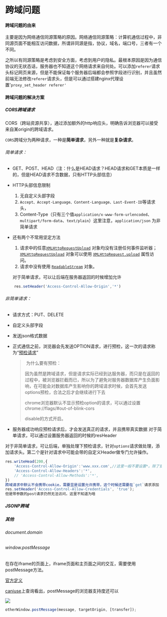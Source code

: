 # 					 						跨域问题

#### 跨域问题的由来

​		主要是因为网络通信同源策略的原因。网络通信同源策略：计算机通信过程中，非同源页面不能相互访问数据，所谓非同源是指，协议，域名，端口号，三者有一个不同。

​		之所以有同源策略是考虑到安全方面，考虑到用户的隐私。最根本原因是因为通信协议的无状态话，服务器也不知道这个网络请求来自何处。可以添加`referer`请求头标记网页来源，但是不能保证每个服务器后端都会参照字段进行识别，并且虽然前端无法修改`referer`请求头，但是可以通过搭建nginx代理设置'`proxy_set_header referer'`

#### 跨域问题的解决方案

##### 	 CORS跨域请求

​		CORS（跨站资源共享），通过添加额外的http响应头，明确告诉浏览器可以接受来自某origin的跨域请求。

​	`CORS`跨域分为两种请求，一种是**简单请求**，另外一种就是**复杂请求**。

###### 	简单请求：

- GET、POST、HEAD（注：什么是HEAD请求？HEAD请求和GET本质是一样的，但是HEAD请求不含数据，只有HTTP头部信息）

- HTTP头部信息限制

  1. 无自定义头部字段
  2. `Accept、Accept-Language、Content-Language、Last-Event-ID`等请求头， 
  3. Content-Type（只有三个值`application/x-www-form-urlencoded`、`multipart/form-data`、`text/plain`）这里注意，`application/json` 为非简单请求

- 还有两个不常用坚定方法

  1. 请求中的任意[`XMLHttpRequestUpload`](https://developer.mozilla.org/zh-CN/docs/Web/API/XMLHttpRequestUpload) 对象均没有注册任何事件监听器；[`XMLHttpRequestUpload`](https://developer.mozilla.org/zh-CN/docs/Web/API/XMLHttpRequestUpload) 对象可以使用 [`XMLHttpRequest.upload`](https://developer.mozilla.org/zh-CN/docs/Web/API/XMLHttpRequest/upload) 属性访问。
  2. 请求中没有使用 [`ReadableStream`](https://developer.mozilla.org/zh-CN/docs/Web/API/ReadableStream) 对象。

  对于简单请求，可以让后端在服务器返回的时候增加允许

```js
    res.setHeader('Access-Control-Allow-Origin','*')
```

###### 	非简单请求：

- 请求方式：PUT、DELETE

- 自定义头部字段

- 发送json格式数据

- 正式通信之前，浏览器会先发送OPTION请求，进行预检，这一次的请求称为“[预检请求](https://www.jianshu.com/p/b55086cbd9af)”

  > ​		为什么要有预检：
  >
  > ​		因为虽然是跨域请求，但是请求实际已经到达服务器，而只是在返回的过程中，被浏览器拦截而已，所以为了避免对服务器数据库产生负面影响，在可能会对数据库产生影响你的跨域请求时候，会首先发送options预检，合法之后才会继续进行下去
  >
  > ​	 	chrome浏览器默认不显示预检option的请求，可以通过设置chrome://flags/#out-of-blink-cors
  >
  > disable的方式开启。

- 服务器成功响应预检请求后，才会发送真正的请求，并且携带真实数据
  对于简单请求，可以通过设置服务器返回的时候的resHeader

​      对于非简单请求，可让后端，单独处理下预检请求，针对`options`请求做处理，添加请求头。第二个是针对请求中可能会带的自定义Header做专门允许操作。

```js
res.writeHead(200,{
    'Access-Control-Allow-Origin':'www.xxx.com',//这里一般不要设置*。除了安全方面考虑外，设置了*，  就算设置了允许Access-Control-Allow-Credentials：true，请求仍然会失败
    'Access-Control-Allow-Headers':'*',
    // 'Access-Control-Allow-Methods':'*',
})
跨域请求中默认不会携带cookie，需要显是设置允许携带，这个时候还需要在`get`请求添加
res.setHeader('Access-Control-Allow-Credentials', 'true');
但是带参数的post请求仍然无法访问，这里不知道为啥
```

#####  	JSONP跨域



#####      其他

###### 		document.domain

###### 		window.postMessage

​		在存在iframe的页面上，iframe页面和主页面之间的交互，需要使用postMessage方法。

[官方定义](https://developer.mozilla.org/zh-CN/docs/Web/API/Window/postMessage)

[caniuse](www.caniuse.com)上查询看出，postMessage的浏览器支持度还可以

![](https://tva1.sinaimg.cn/large/007S8ZIlgy1gdpnzko5eoj31tc0mkgpv.jpg)

```js
otherWindow.postMessage(message, targetOrigin, [transfer]);
```



​	  

